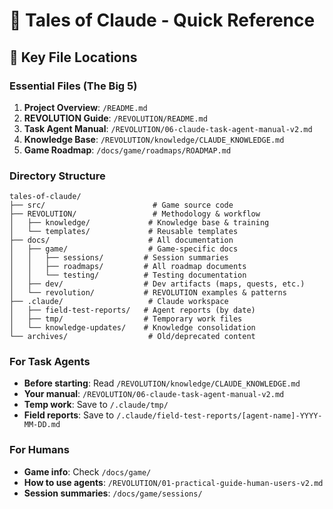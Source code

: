 # 🚀 Tales of Claude - Quick Reference

## 📍 Key File Locations

### Essential Files (The Big 5)
1. **Project Overview**: `/README.md`
2. **REVOLUTION Guide**: `/REVOLUTION/README.md`
3. **Task Agent Manual**: `/REVOLUTION/06-claude-task-agent-manual-v2.md`
4. **Knowledge Base**: `/REVOLUTION/knowledge/CLAUDE_KNOWLEDGE.md`
5. **Game Roadmap**: `/docs/game/roadmaps/ROADMAP.md`

### Directory Structure
```
tales-of-claude/
├── src/                        # Game source code
├── REVOLUTION/                 # Methodology & workflow
│   ├── knowledge/             # Knowledge base & training
│   └── templates/             # Reusable templates
├── docs/                      # All documentation
│   ├── game/                  # Game-specific docs
│   │   ├── sessions/         # Session summaries
│   │   ├── roadmaps/         # All roadmap documents
│   │   └── testing/          # Testing documentation
│   ├── dev/                  # Dev artifacts (maps, quests, etc.)
│   └── revolution/           # REVOLUTION examples & patterns
├── .claude/                   # Claude workspace
│   ├── field-test-reports/   # Agent reports (by date)
│   ├── tmp/                  # Temporary work files
│   └── knowledge-updates/    # Knowledge consolidation
└── archives/                  # Old/deprecated content
```

### For Task Agents
- **Before starting**: Read `/REVOLUTION/knowledge/CLAUDE_KNOWLEDGE.md`
- **Your manual**: `/REVOLUTION/06-claude-task-agent-manual-v2.md`
- **Temp work**: Save to `/.claude/tmp/`
- **Field reports**: Save to `/.claude/field-test-reports/[agent-name]-YYYY-MM-DD.md`

### For Humans
- **Game info**: Check `/docs/game/`
- **How to use agents**: `/REVOLUTION/01-practical-guide-human-users-v2.md`
- **Session summaries**: `/docs/game/sessions/`
